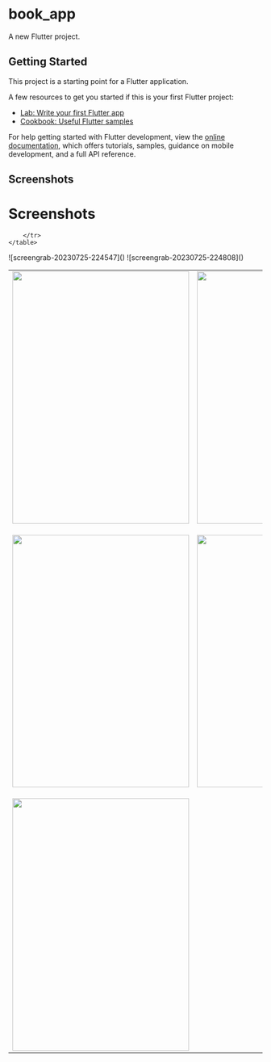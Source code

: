 # book_app

A new Flutter project.

## Getting Started

This project is a starting point for a Flutter application.

A few resources to get you started if this is your first Flutter project:

- [Lab: Write your first Flutter app](https://docs.flutter.dev/get-started/codelab)
- [Cookbook: Useful Flutter samples](https://docs.flutter.dev/cookbook)

For help getting started with Flutter development, view the
[online documentation](https://docs.flutter.dev/), which offers tutorials,
samples, guidance on mobile development, and a full API reference.

## Screenshots
<!DOCTYPE html>
<html>
<body>
    <h1>Screenshots</h1>
    <table>
        <tr>
            <td>
                <img src="https://github.com/Obvinous/FirstApp-BookApp/assets/140268164/118d6b6a-6fb4-46c0-9018-923fe43f6aa3" 
         width="350" height="500">
            </td>
            <td>
               <img src="https://github.com/Obvinous/FirstApp-BookApp/assets/140268164/4fa75bde-d3ca-4352-8aa9-5e1afd78f13f" 
         width="350" height="500">
            </td>
            <td>
               <img src="https://github.com/Obvinous/FirstApp-BookApp/assets/140268164/923d6773-0695-4f05-941f-71eb4f150722" 
         width="350" height="500">
            </td>
        </tr>
        <tr>
            <td>
                        
 <img src="https://github.com/Obvinous/FirstApp-BookApp/assets/140268164/21b616c6-1da3-4e81-b2dd-1b5c290ceb09" 
         width="350" height="500">
            </td>
            <td>
                       
 <img src="https://github.com/Obvinous/FirstApp-BookApp/assets/140268164/22662f60-e740-4c12-a09b-341313b0c6fa" 
         width="350" height="500">  
            </td>
            <td>
                 <img src="https://github.com/Obvinous/FirstApp-BookApp/assets/140268164/22581afa-722f-4643-8683-95d8de1e0994" 
         width="350" height="500">
            </td>
        </tr>
        <tr>
            <td>
               <img src="https://github.com/Obvinous/FirstApp-BookApp/assets/140268164/1bea136f-2451-4ac0-8700-4d59fa67ed00" 
         width="350" height="500">
            </td>
            
        </tr>
    </table>
</body>
</html>
![screengrab-20230725-224547]()
![screengrab-20230725-224808]()


         

         



